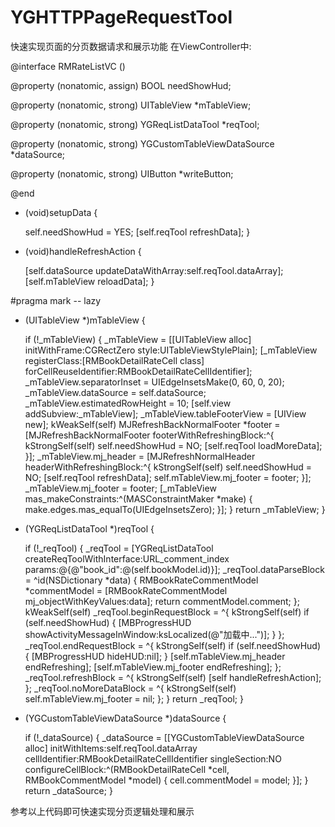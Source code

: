 # YGHTTPPageRequestTool
快速实现页面的分页数据请求和展示功能
在ViewController中:

@interface RMRateListVC ()

@property (nonatomic, assign) BOOL needShowHud;

@property (nonatomic, strong) UITableView *mTableView;

@property (nonatomic, strong) YGReqListDataTool *reqTool;

@property (nonatomic, strong) YGCustomTableViewDataSource *dataSource;

@property (nonatomic, strong) UIButton *writeButton;

@end

- (void)setupData {
    
    self.needShowHud = YES;
    [self.reqTool refreshData];
}

- (void)handleRefreshAction {
    
    [self.dataSource updateDataWithArray:self.reqTool.dataArray];
    [self.mTableView reloadData];
}


#pragma mark -- lazy

- (UITableView *)mTableView {
    
    if (!_mTableView) {
        _mTableView = [[UITableView alloc] initWithFrame:CGRectZero style:UITableViewStylePlain];
        [_mTableView registerClass:[RMBookDetailRateCell class] forCellReuseIdentifier:RMBookDetailRateCellIdentifier];
        _mTableView.separatorInset = UIEdgeInsetsMake(0, 60, 0, 20);
        _mTableView.dataSource = self.dataSource;
        _mTableView.estimatedRowHeight = 10;
        [self.view addSubview:_mTableView];
        _mTableView.tableFooterView = [UIView new];
        kWeakSelf(self)
        MJRefreshBackNormalFooter *footer = [MJRefreshBackNormalFooter footerWithRefreshingBlock:^{
            kStrongSelf(self)
            self.needShowHud = NO;
            [self.reqTool loadMoreData];
        }];
        _mTableView.mj_header = [MJRefreshNormalHeader headerWithRefreshingBlock:^{
            kStrongSelf(self)
            self.needShowHud = NO;
            [self.reqTool refreshData];
            self.mTableView.mj_footer = footer;
        }];
        _mTableView.mj_footer = footer;
        [_mTableView mas_makeConstraints:^(MASConstraintMaker *make) {
            make.edges.mas_equalTo(UIEdgeInsetsZero);
        }];
    }
    return _mTableView;
}

- (YGReqListDataTool *)reqTool {
    
    if (!_reqTool) {
        _reqTool = [YGReqListDataTool createReqToolWithInterface:URL_comment_index params:@{@"book_id":@(self.bookModel.id)}];
        _reqTool.dataParseBlock = ^id(NSDictionary *data) {
            RMBookRateCommentModel *commentModel = [RMBookRateCommentModel mj_objectWithKeyValues:data];
            return commentModel.comment;
        };
        kWeakSelf(self)
        _reqTool.beginRequestBlock = ^{
            kStrongSelf(self)
            if (self.needShowHud) {
                [MBProgressHUD showActivityMessageInWindow:ksLocalized(@"加载中...")];
            }
        };
        _reqTool.endRequestBlock = ^{
            kStrongSelf(self)
            if (self.needShowHud) {
                [MBProgressHUD hideHUD:nil];
            }
            [self.mTableView.mj_header endRefreshing];
            [self.mTableView.mj_footer endRefreshing];
        };
        _reqTool.refreshBlock = ^{
            kStrongSelf(self)
            [self handleRefreshAction];
        };
        _reqTool.noMoreDataBlock = ^{
            kStrongSelf(self)
            self.mTableView.mj_footer = nil;
        };
    }
    return _reqTool;
}

- (YGCustomTableViewDataSource *)dataSource {
    
    if (!_dataSource) {
        _dataSource = [[YGCustomTableViewDataSource alloc] initWithItems:self.reqTool.dataArray cellIdentifier:RMBookDetailRateCellIdentifier singleSection:NO configureCellBlock:^(RMBookDetailRateCell *cell, RMBookCommentModel *model) {
            cell.commentModel = model;
        }];
    }
    return _dataSource;
}

参考以上代码即可快速实现分页逻辑处理和展示
